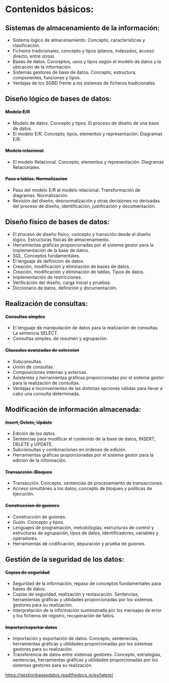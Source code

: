 # Contenidos básicos:

## Sistemas de almacenamiento de la información:
 * Sistema lógico de almacenamiento. Concepto, características y clasificación.
 * Ficheros tradicionales, concepto y tipos (planos, indexados, acceso directo, entre otros).
 * Bases de datos. Conceptos, usos y tipos según el modelo de datos y la ubicación de la información.
 * Sistemas gestores de base de datos. Concepto, estructura, componentes, funciones y tipos. 
 * Ventajas de los SGBD frente a los sistemas de ficheros tradicionales.

## Diseño lógico de bases de datos:
#### ~~Modelo E/R~~
 * Modelo de datos. Concepto y tipos. El proceso de diseño de una base de datos.
 * El modelo E/R. Concepto, tipos, elementos y representación. Diagramas E/R.
 #### ~~Modelo relacional~~
 * El modelo Relacional. Concepto, elementos y representación. Diagramas Relacionales.
 #### ~~Paso a tablas. Normalizacion~~
 * Paso del modelo E/R al modelo relacional. Transformación de diagramas. Normalización.
 * Revisión del diseño, desnormalización y otras decisiones no derivadas del proceso de diseño, identificación, justificación y documentación.

## Diseño físico de bases de datos:
 * El proceso de diseño físico, concepto y transición desde el diseño lógico. Estructuras físicas de almacenamiento.
 * Herramientas gráficas proporcionadas por el sistema gestor para la implementación de la base de datos.
 * SQL. Conceptos fundamentales.
 * El lenguaje de definición de datos.
 * Creación, modificación y eliminación de bases de datos.
 * Creación, modificación y eliminación de tablas. Tipos de datos.
 * Implementación de restricciones.
 * Verificación del diseño, carga inicial y pruebas.
 * Diccionario de datos, definición y documentación.

## Realización de consultas:
#### ~~Consultas simples~~
 * El lenguaje de manipulación de datos para la realización de consultas. La sentencia SELECT.
 * Consultas simples, de resumen y agrupación.
 #### ~~Clausulas avanzadas de seleccion~~
 * Subconsultas.
 * Unión de consultas.
 * Composiciones internas y externas.
 * Asistentes y herramientas gráficas proporcionadas por el sistema gestor para la realización de consultas.
 * Ventajas e inconvenientes de las distintas opciones válidas para llevar a cabo una consulta determinada.

## Modificación de información almacenada:
#### ~~Insert, Delete, Update~~
 * Edición de los datos.
 * Sentencias para modificar el contenido de la base de datos, INSERT, DELETE y UPDATE.
 * Subconsultas y combinaciones en órdenes de edición.
 * Herramientas gráficas proporcionadas por el sistema gestor para la edición de la información.
 #### ~~Transacción. Bloqueo~~
 * Transacción. Concepto, sentencias de procesamiento de transacciones.
 * Acceso simultáneo a los datos, concepto de bloqueo y políticas de ejecución.
 #### ~~Construccion de guiones~~
 * Construcción de guiones.
 * Guión. Concepto y tipos.
 * Lenguajes de programación, metodologías, estructuras de control y estructuras de agrupación, tipos de datos, identificadores, variables y operadores.
 * Herramientas de codificación, depuración y prueba de guiones.

## Gestión de la seguridad de los datos:
 #### ~~Copias de seguridad~~
 * Seguridad de la información, repaso de conceptos fundamentales para bases de datos.
 * Copias de seguridad, realización y restauración. Sentencias, herramientas gráficas y utilidades proporcionadas por los sistemas gestores para su realización.
 * Interpretación de la información suministrada por los mensajes de error y los ficheros de registro, recuperación de fallos.
  #### ~~Importar/exportar datos~~
 * Importación y exportación de datos. Concepto, sentenecias, herramientas gráficas y utilidades proporcionadas por los sistemas gestores para su realización.
 * Transferencia de datos entre sistemas gestores. Concepto, estrategias, sentencias, herramientas gráficas y utilidades proporcionadas por los sistemas gestores para su realización.


 https://gestionbasesdatos.readthedocs.io/es/latest/
